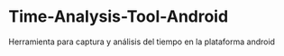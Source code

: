 Time-Analysis-Tool-Android
==========================

Herramienta para captura y análisis del tiempo en la plataforma android